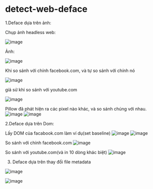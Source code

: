# detect-web-deface

1.Deface dựa trên ảnh:

Chụp ảnh headless web:

![image](https://github.com/user-attachments/assets/b742fada-f22e-422f-9600-e9e7650c8337)

Ảnh:

![image](https://github.com/user-attachments/assets/95d63f9e-3dd4-4651-b4aa-78a76e2bea8c)

Khi so sánh với chính facebook.com, và tự so sánh với chính nó

![image](https://github.com/user-attachments/assets/3a28bbab-67c6-4103-be31-0adf69032a03)

giả sử khi so sánh với youtube.com

![image](https://github.com/user-attachments/assets/8b775b88-c458-4c8f-8521-0048b0eb5a7b)

Pillow đã phát hiện ra các pixel nào khác, và so sánh chúng với nhau. 
![image](https://github.com/user-attachments/assets/a6d8f7e3-0346-45ac-b77e-c73687c523bc)
![image](https://github.com/user-attachments/assets/958e5850-83be-446d-9c6e-cc6ff7a96106)

2.Deface dựa trên Dom:

Lấy DOM của facabook.com làm ví dụ(set baseline)
![image](https://github.com/user-attachments/assets/2debe1f3-4c65-47bf-a124-a1b09cdfc829)
![image](https://github.com/user-attachments/assets/4f3e5ac9-9ec7-4ef6-8863-a515604b29e8)

So sánh với chính facebook.com
![image](https://github.com/user-attachments/assets/c2d36cc3-a335-44a7-a48f-5b92bb4cae6f)

So sánh với youtube.com(và in 10 dòng khác biệt)
![image](https://github.com/user-attachments/assets/73a18b29-fd76-420c-a03d-f1781a9d76ba)

3. Deface dựa trên thay đổi file metadata

![image](https://github.com/user-attachments/assets/c9102cae-81fa-4f82-ad4b-fb14601ac17f)

![image](https://github.com/user-attachments/assets/f778e8c0-c5b6-4027-b7ad-e8291d62f820)

